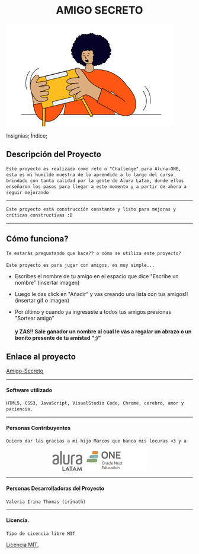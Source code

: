 <h1 align="center"> AMIGO SECRETO </h1>



![Portada](./assets/amigo-secreto.png)

Insignias;
Índice;

## Descripción del Proyecto
    Este proyecto es realizado como reto o "Challenge" para Alura-ONE, esta es mi humilde muestra de lo aprendido a lo largo del curso brindado con tanta calidad por la gente de Alura Latam, donde ellos enseñaron los pasos para llegar a este momento y a partir de ahora a seguir mejorando
---
    Este proyecto está construcción constante y listo para mejoras y críticas constructivas :D
---

Cómo funciona?
---
    Te estarás preguntando que hace?? o cómo se utiliza este proyecto?

    Este proyecto es para jugar con amigos, es muy simple...
   * Escribes el nombre de tu amigo en el espacio que dice "Escribe un nombre"
    (insertar imagen)
   * Luego le das click en "Añadir" y vas creando una lista con tus amigos!!
    (insertar gif o imagen)

   * Por último y cuando ya ingresaste a todos tus amigos presionas "Sortear amigo" 

     #### y ZAS!! Sale ganador un nombre al cual le vas a regalar un abrazo o un bonito presente de tu amistad ";)" 



Enlace al proyecto
---
[Amigo-Secreto](https://github.com/Irinath/challenge-amigo-secreto_esp-main.git)

---



#### Software utilizado
    HTML5, CSS3, JavaScript, VisualStudio Code, Chrome, cerebro, amor y paciencia.
---

#### Personas Contribuyentes
    Quiero dar las gracias a mi hijo Marcos que banca mis locuras <3 y a
 <p align="center"><img src = "./assets/image.png" alt="Alura"> <img src = "./assets/imageONE.png" alt="ONE"></p>



---

#### Personas Desarrolladoras del Proyecto
    Valeria Irina Thomas (irinath)
---

#### Licencia.
    Tipo de Licencia libre MIT
<a href="./Licencia.md">Licencia MIT</a>,
    